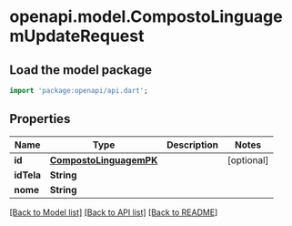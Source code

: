 # openapi.model.CompostoLinguagemUpdateRequest

## Load the model package
```dart
import 'package:openapi/api.dart';
```

## Properties
Name | Type | Description | Notes
------------ | ------------- | ------------- | -------------
**id** | [**CompostoLinguagemPK**](CompostoLinguagemPK.md) |  | [optional] 
**idTela** | **String** |  | 
**nome** | **String** |  | 

[[Back to Model list]](../README.md#documentation-for-models) [[Back to API list]](../README.md#documentation-for-api-endpoints) [[Back to README]](../README.md)


